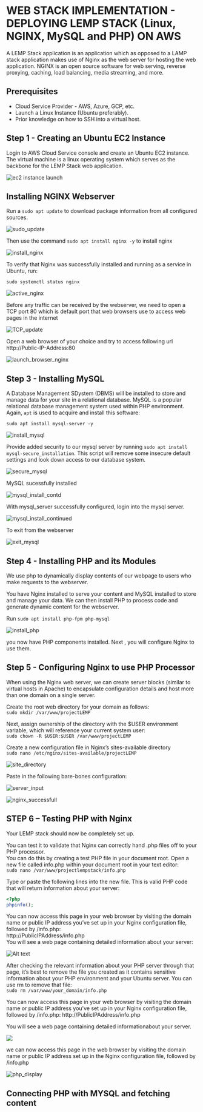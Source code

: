 
# WEB STACK IMPLEMENTATION - DEPLOYING LEMP STACK (Linux, NGINX, MySQL and PHP) ON AWS

A LEMP Stack application is an application which as opposed to a LAMP stack application makes use of Nginx as the web server for hosting the web application. NGINX is an open source software for web serving, reverse proxying, caching, load balancing, media streaming, and more.

## Prerequisites
- Cloud Service Provider - AWS, Azure, GCP, etc.
- Launch a Linux Instance (Ubuntu preferably).
- Prior knowledge on how to SSH into a virtual host.

## Step 1 - Creating an Ubuntu EC2 Instance
Login to AWS Cloud Service console and create an Ubuntu EC2 instance. The virtual machine is a linux operating system which serves as the backbone for the LEMP Stack web application. 

![ec2 instance launch ](./Images/ec2_launch_instance.PNG)

## Installing NGINX Webserver
Run a `sudo apt update` to download package information from all configured sources.

![sudo_update](./Images/apt_update.PNG)

Then use the command `sudo apt install nginx -y` to install nginx

![install_nginx](./Images/install_nginx.PNG)

To verify that Nginx was successfully installed and running as a service in Ubuntu, run:

`sudo systemctl status nginx`

![active_nginx](./Images/active_nginx.PNG)

Before any traffic can be received by the webserver, we need to open a TCP port 80 which is default port that web browsers use to access web pages in the internet

![TCP_update](./Images/TCP_update.PNG)

Open a web browser of your choice and try to access following url  
http://Public-IP-Address:80

![launch_browser_nginx](./Images/launch_browser_nginx.PNG)

## Step 3 - Installing MySQL

A Database Management SDystem (DBMS) will be installed to store and manage data for your site in a relational database. MySQL is a popular relational database management system used within PHP environment.
Again, `apt` is used to acquire and install this software: 

`sudo apt install mysql-server -y`

![install_mysql](./Images/install_mysql.PNG)

Provide added security to our mysql server by running `sudo apt install mysql-secure_installation`. This script will remove some insecure default settings and look down access to our database system.


![secure_mysql](./Images/secure_mysql.PNG) 

MySQL sucessfully installed 

![mysql_install_contd](./Images/mysql_install_contd.PNG)

With mysql_server successfully configured, login into the mysql server.

![mysql_install_continued](./Images/mysql_install_contd2.PNG)

To exit from the webserver 

![exit_mysql](./Images/mysql_exit_programme.PNG) 

## Step 4 - Installing PHP and its Modules

We use php to dynamically display contents of our webpage to users who make requests to the webserver.

You have Nginx installed to serve your content and MySQL installed to store and manage your data. We can then install PHP to process code and generate dynamic content for the webserver.

Run `sudo apt install php-fpm php-mysql`

![install_php](./Images/install_php.PNG)

you now have PHP components installed. Next , you will configure Nginx to use them.

## Step 5 - Configuring Nginx to use PHP Processor

When using the Nginx web server, we can create server blocks (similar to virtual hosts in Apache) to encapsulate configuration details and host more than one domain on a single server.

Create the root web directory for your domain as follows:  
`sudo mkdir /var/www/projectLEMP`

Next, assign ownership of the directory with the $USER environment variable, which will reference your current system user:  
`sudo chown -R $USER:$USER /var/www/projectLEMP`

Create a new configuration file in Nginx’s sites-available directory  
`sudo nano /etc/nginx/sites-available/projectLEMP`


![site_directory](./Images/site_directory.PNG)

Paste in the following bare-bones configuration:

![server_input](./Images/server_input.PNG)


![nginx_successfull](./Images/nginx_successfull.PNG)

## STEP 6 – Testing PHP with Nginx

Your LEMP stack should now be completely set up.

You can test it to validate that Nginx can correctly hand .php files off to your PHP processor.  
You can do this by creating a test PHP file in your document root. Open a new file called info.php within your document root in your text editor:  
`sudo nano /var/www/projectlempstack/info.php`

Type or paste the following lines into the new file. This is valid PHP code that will return information about your server:

```php
<?php
phpinfo();
```



You can now access this page in your web browser by visiting the domain name or public IP address you’ve set up in your Nginx configuration file, followed by /info.php:  
http://PublicIPAddress/info.php  
You will see a web page containing detailed information about your server:

![Alt text](images/phpdefault.png)

After checking the relevant information about your PHP server through that page, it’s best to remove the file you created as it contains sensitive information about your PHP environment and your Ubuntu server. You can use rm to remove that file:  
`sudo rm /var/www/your_domain/info.php`

You can now access this page in your web browser by visiting the domain name or public IP address you've set up in your Nginx configuration file, followed by /info.php:
http://PublicIPAddress/info.php

You will see a web page containing detailed informationabout your server.

![](./Images/nginx_php.PNG)

we can now access this page in the web browser by visiting the domain name or public IP address set up in the Nginx configuration file, followed by /info.php

![php_display](./Images/php_display.PNG)

## Connecting PHP with MYSQL and fetching content 

